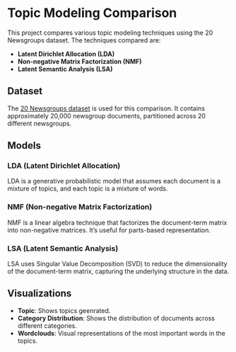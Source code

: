 # Topic Modeling Comparison

This project compares various topic modeling techniques using the 20 Newsgroups dataset. The techniques compared are:

- **Latent Dirichlet Allocation (LDA)**
- **Non-negative Matrix Factorization (NMF)**
- **Latent Semantic Analysis (LSA)**

## Dataset

The [20 Newsgroups dataset](https://scikit-learn.org/0.19/datasets/twenty_newsgroups.html) is used for this comparison. It contains approximately 20,000 newsgroup documents, partitioned across 20 different newsgroups.

## Models

### LDA (Latent Dirichlet Allocation)

LDA is a generative probabilistic model that assumes each document is a mixture of topics, and each topic is a mixture of words.

### NMF (Non-negative Matrix Factorization)

NMF is a linear algebra technique that factorizes the document-term matrix into non-negative matrices. It’s useful for parts-based representation.

### LSA (Latent Semantic Analysis)

LSA uses Singular Value Decomposition (SVD) to reduce the dimensionality of the document-term matrix, capturing the underlying structure in the data.

## Visualizations

- **Topic**: Shows topics geenrated.
- **Category Distribution**: Shows the distribution of documents across different categories.
- **Wordclouds**: Visual representations of the most important words in the topics.
